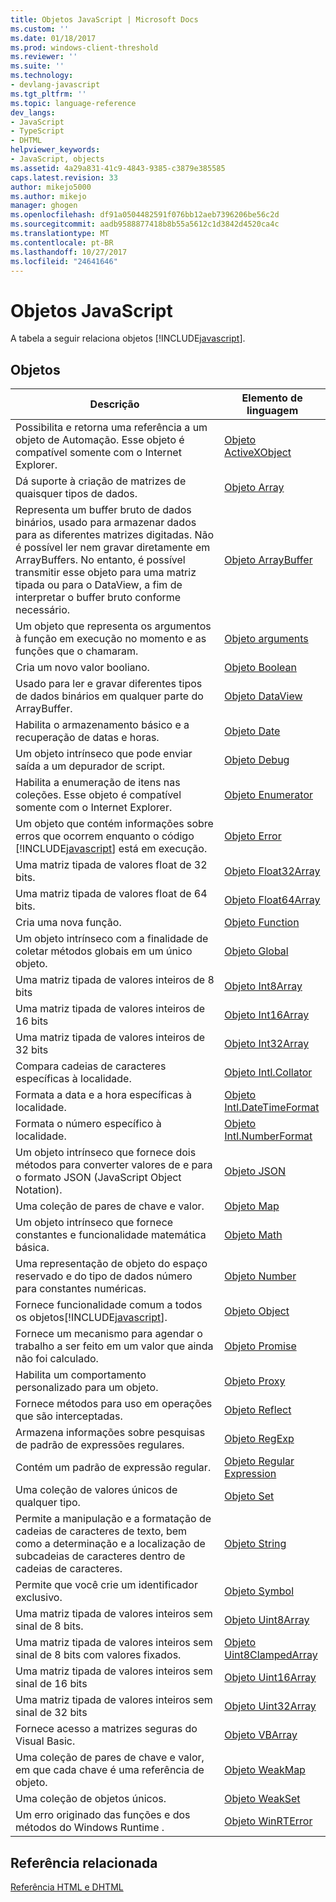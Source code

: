 ```yaml
---
title: Objetos JavaScript | Microsoft Docs
ms.custom: ''
ms.date: 01/18/2017
ms.prod: windows-client-threshold
ms.reviewer: ''
ms.suite: ''
ms.technology:
- devlang-javascript
ms.tgt_pltfrm: ''
ms.topic: language-reference
dev_langs:
- JavaScript
- TypeScript
- DHTML
helpviewer_keywords:
- JavaScript, objects
ms.assetid: 4a29a831-41c9-4843-9385-c3879e385585
caps.latest.revision: 33
author: mikejo5000
ms.author: mikejo
manager: ghogen
ms.openlocfilehash: df91a0504482591f076bb12aeb7396206be56c2d
ms.sourcegitcommit: aadb9588877418b8b55a5612c1d3842d4520ca4c
ms.translationtype: MT
ms.contentlocale: pt-BR
ms.lasthandoff: 10/27/2017
ms.locfileid: "24641646"
---
```

# <a name="javascript-objects"></a>Objetos JavaScript
A tabela a seguir relaciona objetos [!INCLUDE[javascript](../../javascript/includes/javascript-md.md)].  
  
## <a name="objects"></a>Objetos  
  
|Descrição|Elemento de linguagem|  
|-----------------|----------------------|  
|Possibilita e retorna uma referência a um objeto de Automação. Esse objeto é compatível somente com o Internet Explorer.|[Objeto ActiveXObject](../../javascript/reference/activexobject-object-javascript.md)|  
|Dá suporte à criação de matrizes de quaisquer tipos de dados.|[Objeto Array](../../javascript/reference/array-object-javascript.md)|  
|Representa um buffer bruto de dados binários, usado para armazenar dados para as diferentes matrizes digitadas. Não é possível ler nem gravar diretamente em ArrayBuffers. No entanto, é possível transmitir esse objeto para uma matriz tipada ou para o DataView, a fim de interpretar o buffer bruto conforme necessário.|[Objeto ArrayBuffer](../../javascript/reference/arraybuffer-object.md)|  
|Um objeto que representa os argumentos à função em execução no momento e as funções que o chamaram.|[Objeto arguments](../../javascript/reference/arguments-object-javascript.md)|  
|Cria um novo valor booliano.|[Objeto Boolean](../../javascript/reference/boolean-object-javascript.md)|  
|Usado para ler e gravar diferentes tipos de dados binários em qualquer parte do ArrayBuffer.|[Objeto DataView](../../javascript/reference/dataview-object.md)|  
|Habilita o armazenamento básico e a recuperação de datas e horas.|[Objeto Date](../../javascript/reference/date-object-javascript.md)|  
|Um objeto intrínseco que pode enviar saída a um depurador de script.|[Objeto Debug](../../javascript/reference/debug-object-javascript.md)|  
|Habilita a enumeração de itens nas coleções. Esse objeto é compatível somente com o Internet Explorer.|[Objeto Enumerator](../../javascript/reference/enumerator-object-javascript.md)|  
|Um objeto que contém informações sobre erros que ocorrem enquanto o código [!INCLUDE[javascript](../../javascript/includes/javascript-md.md)] está em execução.|[Objeto Error](../../javascript/reference/error-object-javascript.md)|  
|Uma matriz tipada de valores float de 32 bits.|[Objeto Float32Array](../../javascript/reference/float32array-object.md)|  
|Uma matriz tipada de valores float de 64 bits.|[Objeto Float64Array](../../javascript/reference/float64array-object.md)|  
|Cria uma nova função.|[Objeto Function](../../javascript/reference/function-object-javascript.md)|  
|Um objeto intrínseco com a finalidade de coletar métodos globais em um único objeto.|[Objeto Global](../../javascript/reference/global-object-javascript.md)|  
|Uma matriz tipada  de valores inteiros de 8 bits|[Objeto Int8Array](../../javascript/reference/int8array-object.md)|  
|Uma matriz tipada de valores inteiros de 16 bits|[Objeto Int16Array](../../javascript/reference/int16array-object.md)|  
|Uma matriz tipada de valores inteiros de 32 bits|[Objeto Int32Array](../../javascript/reference/int32array-object.md)|  
|Compara cadeias de caracteres específicas à localidade.|[Objeto Intl.Collator](../../javascript/reference/intl-collator-object-javascript.md)|  
|Formata a data e a hora específicas à localidade.|[Objeto Intl.DateTimeFormat](../../javascript/reference/intl-datetimeformat-object-javascript.md)|  
|Formata o número específico à localidade.|[Objeto Intl.NumberFormat](../../javascript/reference/intl-numberformat-object-javascript.md)|  
|Um objeto intrínseco que fornece dois métodos para converter valores de e para o formato JSON (JavaScript Object Notation).|[Objeto JSON](../../javascript/reference/json-object-javascript.md)|  
|Uma coleção de pares de chave e valor.|[Objeto Map](../../javascript/reference/map-object-javascript.md)|  
|Um objeto intrínseco que fornece constantes e funcionalidade matemática básica.|[Objeto Math](../../javascript/reference/math-object-javascript.md)|  
|Uma representação de objeto do espaço reservado e do tipo de dados número para constantes numéricas.|[Objeto Number](../../javascript/reference/number-object-javascript.md)|  
|Fornece funcionalidade comum a todos os objetos[!INCLUDE[javascript](../../javascript/includes/javascript-md.md)].|[Objeto Object](../../javascript/reference/object-object-javascript.md)|  
|Fornece um mecanismo para agendar o trabalho a ser feito em um valor que ainda não foi calculado.|[Objeto Promise](../../javascript/reference/promise-object-javascript.md)|  
|Habilita um comportamento personalizado para um objeto.|[Objeto Proxy](../../javascript/reference/proxy-object-javascript.md)|  
|Fornece métodos para uso em operações que são interceptadas.|[Objeto Reflect](../../javascript/reference/reflect-object-javascript.md)|  
|Armazena informações sobre pesquisas de padrão de expressões regulares.|[Objeto RegExp](../../javascript/reference/regexp-object-javascript.md)|  
|Contém um padrão de expressão regular.|[Objeto Regular Expression](../../javascript/reference/regular-expression-object-javascript.md)|  
|Uma coleção de valores únicos de qualquer tipo.|[Objeto Set](../../javascript/reference/set-object-javascript.md)|  
|Permite a manipulação e a formatação de cadeias de caracteres de texto, bem como a determinação e a localização de subcadeias de caracteres dentro de cadeias de caracteres.|[Objeto String](../../javascript/reference/string-object-javascript.md)|  
|Permite que você crie um identificador exclusivo.|[Objeto Symbol](../../javascript/reference/symbol-object-javascript.md)|  
|Uma matriz tipada de valores inteiros sem sinal de 8 bits.|[Objeto Uint8Array](../../javascript/reference/uint8array-object.md)|  
|Uma matriz tipada de valores inteiros sem sinal de 8 bits com valores fixados.|[Objeto Uint8ClampedArray](../../javascript/reference/uint8clampedarray-object-javascript.md)|  
|Uma matriz tipada de valores inteiros sem sinal de 16 bits|[Objeto Uint16Array](../../javascript/reference/uint16array-object.md)|  
|Uma matriz tipada de valores inteiros sem sinal de 32 bits|[Objeto Uint32Array](../../javascript/reference/uint32array-object.md)|  
|Fornece acesso a matrizes seguras do Visual Basic.|[Objeto VBArray](../../javascript/reference/vbarray-object-javascript.md)|  
|Uma coleção de pares de chave e valor, em que cada chave é uma referência de objeto.|[Objeto WeakMap](../../javascript/reference/weakmap-object-javascript.md)|  
|Uma coleção de objetos únicos.|[Objeto WeakSet](../../javascript/reference/weakset-object-javascript.md)|  
|Um erro originado das funções e dos métodos do Windows Runtime .|[Objeto WinRTError](../../javascript/reference/winrterror-object-javascript.md)|  
  
## <a name="related-reference"></a>Referência relacionada  
 [Referência HTML e DHTML](http://go.microsoft.com/fwlink/?LinkId=148095)